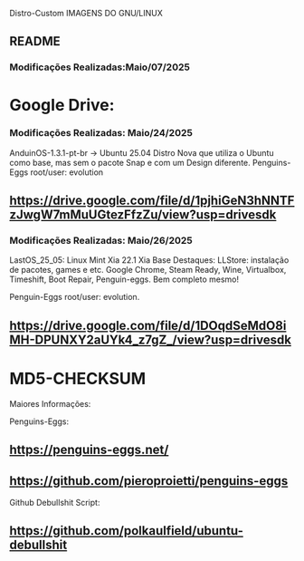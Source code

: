  Distro-Custom
IMAGENS DO GNU/LINUX
## README
### Modificações Realizadas:Maio/07/2025

  
# Google Drive:

### Modificações Realizadas: Maio/24/2025
AnduinOS-1.3.1-pt-br -> Ubuntu 25.04
Distro Nova que utiliza o Ubuntu como base, mas sem o pacote Snap e com um Design diferente.
Penguins-Eggs root/user: evolution 

## https://drive.google.com/file/d/1pjhiGeN3hNNTFzJwgW7mMuUGtezFfzZu/view?usp=drivesdk


### Modificações Realizadas: Maio/26/2025
LastOS_25_05: Linux Mint Xia 22.1 Xia Base
Destaques: 
LLStore: instalação de pacotes, games e etc.
Google Chrome, Steam Ready, Wine, Virtualbox, Timeshift, Boot Repair, Penguin-eggs. Bem completo mesmo!

Penguin-Eggs root/user: evolution. 
## https://drive.google.com/file/d/1DOqdSeMdO8iMH-DPUNXY2aUYk4_z7gZ_/view?usp=drivesdk


# MD5-CHECKSUM

Maiores Informações:

Penguins-Eggs:
## https://penguins-eggs.net/
## https://github.com/pieroproietti/penguins-eggs

Github Debullshit Script:
## https://github.com/polkaulfield/ubuntu-debullshit